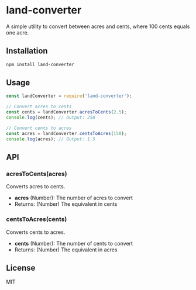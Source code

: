 # land-converter

A simple utility to convert between acres and cents, where 100 cents equals one acre.

## Installation

```bash
npm install land-converter
```

## Usage

```javascript
const landConverter = require('land-converter');

// Convert acres to cents
const cents = landConverter.acresToCents(2.5);
console.log(cents); // Output: 250

// Convert cents to acres
const acres = landConverter.centsToAcres(150);
console.log(acres); // Output: 1.5
```

## API

### acresToCents(acres)

Converts acres to cents.

- **acres** (Number): The number of acres to convert
- Returns: (Number) The equivalent in cents

### centsToAcres(cents)

Converts cents to acres.

- **cents** (Number): The number of cents to convert
- Returns: (Number) The equivalent in acres

## License

MIT
